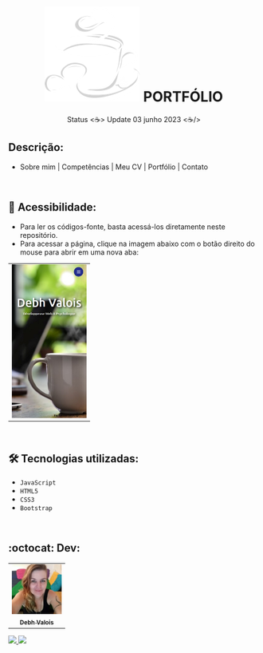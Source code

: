 <h1 align="center">
  <img alt="Xícara de Café" title="portfolio" src="./img/icon6.png"/>
  PORTFÓLIO
</h1>
<p align="center"> Status <☕> Update 03 junho 2023 <☕/></p>


## Descrição:
- Sobre mim | Competências | Meu CV | Portfólio | Contato

</br>

## 📁 Acessibilidade:
- Para ler os códigos-fonte, basta acessá-los diretamente neste repositório.
- Para acessar a página, clique na imagem abaixo com o botão direito do mouse para abrir em uma nova aba:
<table align="center">
  <tr>
    <td>
      <a href="https://debhvalois.github.io/portfolio-2023/" alt="Page" target="_blank">
        <img src="img/mobile.jpg" width="150px" alt="mobile"/>
      </a>
    </td>
  </tr>
</table>

</br>

## 🛠️ Tecnologias utilizadas:
- ``JavaScript``
- ``HTML5``
- ``CSS3``
- ``Bootstrap``

</br>

## :octocat: Dev: 
<table>
  <tr>
    <td align="center">
      <a href="#">
        <img src="./img/autora.jpeg" width="100px" alt="Retrato"/><br>
        <sub>
          <b>Debh Valois</b>
        </sub>
      </a>
    </td>
  </tr>
</table>
<a href="https://www.linkedin.com/in/debhvaloispsy" alt="LinkedIn" target="_blank">
<img src="https://img.shields.io/badge/LinkedIn-%230077B5.svg?&style=flat-square&logo=linkedin&logoColor=white">
</a>
<a href="https://wa.me/message/BEJEUW7SBB2HH1" alt="WhatsApp" target="_blank">
<img src="https://img.shields.io/badge/-WhatsApp-25d366?style=flat-square&labelColor=25d366&logo=whatsapp&logoColor=white&link=https://wa.me/5584981430120">
</a>
